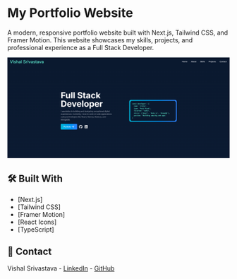 # My Portfolio Website

A modern, responsive portfolio website built with Next.js, Tailwind CSS, and Framer Motion. This website showcases my skills, projects, and professional experience as a Full Stack Developer.

![Portfolio Preview](public/portfolio-preview.png)



## 🛠️ Built With

- [Next.js]
- [Tailwind CSS]
- [Framer Motion]
- [React Icons]
- [TypeScript]




## 🤝 Contact

Vishal Srivastava - [LinkedIn](https://linkedin.com/in/vishal0902) - [GitHub](https://github.com/vishal0902)

